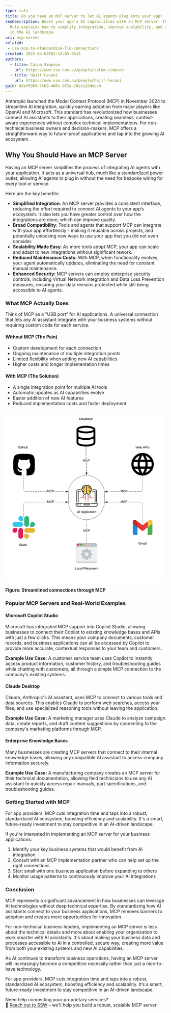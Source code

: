 ```yaml
---
type: rule
title: Do you have an MCP server to let AI agents plug into your app?
seoDescription: Boost your app's AI capabilities with an MCP server. This SSW
  Rule explains how to simplify integration, improve scalability, and stay ahead
  in the AI landscape.
uri: mcp-server
related: 
 - use-mcp-to-standardize-llm-connections
created: 2025-04-03T01:13:03.961Z
authors:
  - title: Calum Simpson
    url: https://www.ssw.com.au/people/calum-simpson
  - title: Hajir Lesani
    url: https://www.ssw.com.au/people/hajir-lesani
guid: ddaf9969-7cb9-408c-8f2a-18ce128decc4
---
```

Anthropic launched the Model Context Protocol (MCP) in November 2024 to streamline AI integration, quickly earning adoption from major players like OpenAI and Microsoft. This standard has revolutionized how businesses connect AI assistants to their applications, creating seamless, context-aware experiences without complex technical implementations. For non-technical business owners and decision-makers, MCP offers a straightforward way to future-proof applications and tap into the growing AI ecosystem.

<!--endintro-->

## Why You Should Have an MCP Server

Having an MCP server simplifies the process of integrating AI agents with your application. It acts as a universal hub, much like a standardized power outlet, allowing AI agents to plug in without the need for bespoke wiring for every tool or service.

Here are the key benefits:

* **Simplified Integration**: An MCP server provides a consistent interface, reducing the effort required to connect AI agents to your app’s ecosystem. It also lets you have greater control over how the integrations are done, which can improve quality.
* **Broad Compatibility**: Tools and agents that support MCP can integrate with your app effortlessly - making it reusable across projects, and potentially unlocking new ways to use your app that you did not even consider.
* **Scalability Made Easy**: As more tools adopt MCP, your app can scale and adapt to new integrations without significant rework.
* **Reduced Maintenance Costs:** With MCP, when functionality evolves, your agent automatically updates, eliminating the need for constant manual maintenance.
* **Enhanced Security:** MCP servers can employ enterprise security controls, including Virtual Network integration and Data Loss Prevention measures, ensuring your data remains protected while still being accessible to AI agents.

### **What MCP Actually Does**

Think of MCP as a "USB port" for AI applications. A universal connection that lets any AI assistant integrate with your business systems without requiring custom code for each service.

#### **Without MCP (The Pain)**

*  Custom development for each connection
* Ongoing maintenance of multiple integration points
* Limited flexibility when adding new AI capabilities
* Higher costs and longer implementation times

#### **With MCP (The Solution)**

* A single integration point for multiple AI tools
* Automatic updates as AI capabilities evolve
* Easier addition of new AI features
* Reduced implementation costs and faster deployment

![](with-mcp.png "Streamlined connections through an MCP server")

**Figure: Streamlined connections through MCP**

### Popular MCP Servers and Real-World Examples

#### **Microsoft Copilot Studio**

Microsoft has integrated MCP support into Copilot Studio, allowing businesses to connect their Copilot to existing knowledge bases and APIs with just a few clicks. This means your company documents, customer records, and business applications can all be accessed by Copilot to provide more accurate, contextual responses to your team and customers.

**Example Use Case:** A customer service team uses Copilot to instantly access product information, customer history, and troubleshooting guides while chatting with customers, all through a simple MCP connection to the company's existing systems.

#### **Claude Desktop**

Claude, Anthropic's AI assistant, uses MCP to connect to various tools and data sources. This enables Claude to perform web searches, access your files, and use specialized reasoning tools without leaving the application.

**Example Use Case:** A marketing manager uses Claude to analyze campaign data, create reports, and draft content suggestions by connecting to the company's marketing platforms through MCP.

#### Enterprise Knowledge Bases

Many businesses are creating MCP servers that connect to their internal knowledge bases, allowing any compatible AI assistant to access company information securely.

**Example Use Case:** A manufacturing company creates an MCP server for their technical documentation, allowing field technicians to use any AI assistant to quickly access repair manuals, part specifications, and troubleshooting guides.

### Getting Started with MCP

For app providers, MCP cuts integration time and taps into a robust, standardized AI ecosystem, boosting efficiency and scalability. It's a smart, future-ready investment to stay competitive in an AI-driven landscape.

If you're interested in implementing an MCP server for your business applications:

1. Identify your key business systems that would benefit from AI integration
2. Consult with an MCP implementation partner who can help set up the right connections
3. Start small with one business application before expanding to others
4. Monitor usage patterns to continuously improve your AI integrations

### Conclusion

MCP represents a significant advancement in how businesses can leverage AI technologies without deep technical expertise. By standardizing how AI assistants connect to your business applications, MCP removes barriers to adoption and creates more opportunities for innovation.

For non-technical business leaders, implementing an MCP server is less about the technical details and more about enabling your organization to work smarter with AI assistants. It's about making your business data and processes accessible to AI in a controlled, secure way, creating more value from both your existing systems and new AI capabilities.

As AI continues to transform business operations, having an MCP server will increasingly become a competitive necessity rather than just a nice-to-have technology.

For app providers, MCP cuts integration time and taps into a robust, standardized AI ecosystem, boosting efficiency and scalability. It’s a smart, future-ready investment to stay competitive in an AI-driven landscape.

Need help connecting your proprietary services?\
📩 [Reach out to SSW](https://www.ssw.com.au/contact-us) – we’ll help you build a robust, scalable MCP server.